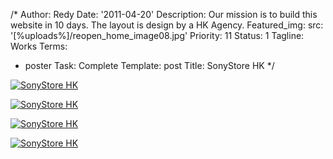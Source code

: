 /*
Author: Redy
Date: '2011-04-20'
Description: Our mission is to build this website in 10 days. The layout is design
  by a HK Agency.
Featured_img:
  src: '[%uploads%]/reopen_home_image08.jpg'
Priority: 11
Status: 1
Tagline: Works
Terms:
- poster
Task: Complete
Template: post
Title: SonyStore HK
*/
<p>  <a class="lightbox-gallery" href="/[%uploads%]/sonystore_hk_1.jpg">    <img src="/[%uploads%]/sonystore_hk_1.jpg" alt="SonyStore HK" />  </a></p><p>  <a class="lightbox-gallery" href="/[%uploads%]/sonystore_hk_2.jpg">    <img src="/[%uploads%]/sonystore_hk_2.jpg" alt="SonyStore HK" />  </a></p><p>  <a class="lightbox-gallery" href="/[%uploads%]/sonystore_hk_3.jpg">    <img src="/[%uploads%]/sonystore_hk_3.jpg" alt="SonyStore HK" />  </a></p><p>  <a class="lightbox-gallery" href="/[%uploads%]/sonystore_hk_4.jpg">    <img src="/[%uploads%]/sonystore_hk_4.jpg" alt="SonyStore HK" />  </a></p>